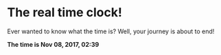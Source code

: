 # The real time clock!

Ever wanted to know what the time is? Well, your journey is about to end!

**The time is Nov 08, 2017, 02:39**